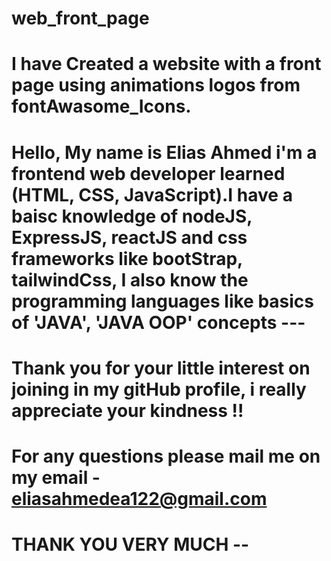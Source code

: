 # web_front_page

# I have Created a website with a front page using animations logos from fontAwasome_Icons.

# Hello, My name is Elias Ahmed i'm a frontend web developer learned (HTML, CSS, JavaScript).I have a baisc knowledge of nodeJS, ExpressJS, reactJS and css frameworks like bootStrap, tailwindCss, I also know the programming languages like basics of 'JAVA', 'JAVA OOP' concepts ---

# Thank you for your little interest on joining in my gitHub profile, i really appreciate your kindness !!

# For any questions please mail me on my email - eliasahmedea122@gmail.com 

#       THANK YOU VERY MUCH --
 
